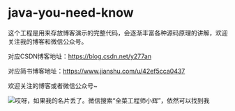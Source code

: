 # java-you-need-know

这个工程是用来存放博客演示的完整代码，会逐渐丰富各种源码原理的讲解，欢迎关注我的博客和微信公众号。

对应CSDN博客地址：https://blog.csdn.net/y277an

对应简书博客地址：https://www.jianshu.com/u/42ef5cca0437

欢迎关注的博客或者微信公众号~

![哎呀，如果我的名片丢了。微信搜索“全菜工程师小辉”，依然可以找到我](http://mseddl.gitee.io/photos/always/微信公众号图片.png)
